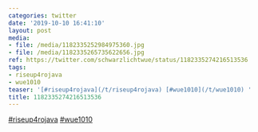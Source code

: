 ```yaml
---
categories: twitter
date: '2019-10-10 16:41:10'
layout: post
media:
- file: /media/1182335252984975360.jpg
- file: /media/1182335265735622656.jpg
ref: https://twitter.com/schwarzlichtwue/status/1182335274216513536
tags:
- riseup4rojava
- wue1010
teaser: '[#riseup4rojava](/t/riseup4rojava) [#wue1010](/t/wue1010) '
title: 1182335274216513536
---
```

[#riseup4rojava](/t/riseup4rojava) [#wue1010](/t/wue1010) 